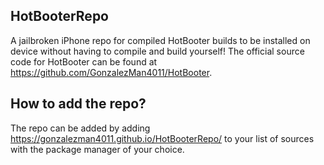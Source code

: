 ## HotBooterRepo
A jailbroken iPhone repo for compiled HotBooter builds to be installed on device without having to compile and build yourself!
The official source code for HotBooter can be found at https://github.com/GonzalezMan4011/HotBooter.

## How to add the repo?
The repo can be added by adding https://gonzalezman4011.github.io/HotBooterRepo/ to your list of sources with the package manager of your choice.
